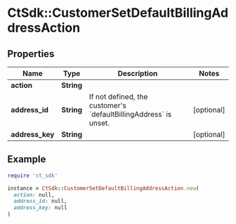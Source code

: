 # CtSdk::CustomerSetDefaultBillingAddressAction

## Properties

| Name | Type | Description | Notes |
| ---- | ---- | ----------- | ----- |
| **action** | **String** |  |  |
| **address_id** | **String** | If not defined, the customer&#39;s &#x60;defaultBillingAddress&#x60; is unset. | [optional] |
| **address_key** | **String** |  | [optional] |

## Example

```ruby
require 'ct_sdk'

instance = CtSdk::CustomerSetDefaultBillingAddressAction.new(
  action: null,
  address_id: null,
  address_key: null
)
```

